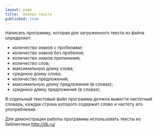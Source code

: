 ```yaml
---
layout: page
title:  Анализ текста
published: true
---
```


Написать программу, которая для загруженного текста из файла определяет:
- количество знаков с пробелами;
- количество знаков без пробелов;
- количество знаков препинания;
- количество слов;
- максимальную длину слова;
- среднюю длину слова;
- количество предложений;
- максимальную длину предложения (в словах);
- среднюю длину предложения (в словах).

В отдельный текстовый файл программа должна вывести частотный словарь, каждая строка которого содержит слово и частоту его употребления.

Для демонстрации работы программы использовать тексты из библиотеки http://lib.ru/
